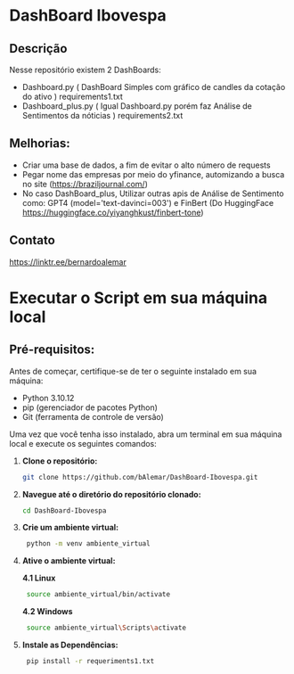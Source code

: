 # DashBoard Ibovespa

## Descrição
Nesse repositório existem 2 DashBoards:
- Dashboard.py ( DashBoard Simples com gráfico de candles da cotação do ativo ) requirements1.txt
- Dashboard_plus.py ( Igual Dashboard.py porém faz Análise de Sentimentos da nóticias ) requirements2.txt

## Melhorias:
- Criar uma base de dados, a fim de evitar o alto número de requests
- Pegar nome das empresas por meio do yfinance, automizando a busca no site (https://braziljournal.com/)
- No caso DashBoard_plus, Utilizar outras apis de Análise de Sentimento como: GPT4 (model='text-davinci=003') e FinBert (Do HuggingFace https://huggingface.co/yiyanghkust/finbert-tone)

## Contato
https://linktr.ee/bernardoalemar


# Executar o Script em sua máquina local
## Pré-requisitos:

Antes de começar, certifique-se de ter o seguinte instalado em sua máquina:

- Python 3.10.12
- pip (gerenciador de pacotes Python)
- Git (ferramenta de controle de versão)

Uma vez que você tenha isso instalado, abra um terminal em sua máquina local e execute os seguintes comandos:

1. **Clone o repositório:**
   ```bash
   git clone https://github.com/bAlemar/DashBoard-Ibovespa.git

2. **Navegue até o diretório do repositório clonado:**
   ```bash
   cd DashBoard-Ibovespa

3. **Crie um ambiente virtual:**
   ```bash
    python -m venv ambiente_virtual

4. **Ative o ambiente virtual:**

   **4.1 Linux**
   ```bash
    source ambiente_virtual/bin/activate
   ```
   **4.2 Windows**
   ```bash
    source ambiente_virtual\Scripts\activate

5. **Instale as Dependências:**
   ```bash
    pip install -r requeriments1.txt 

